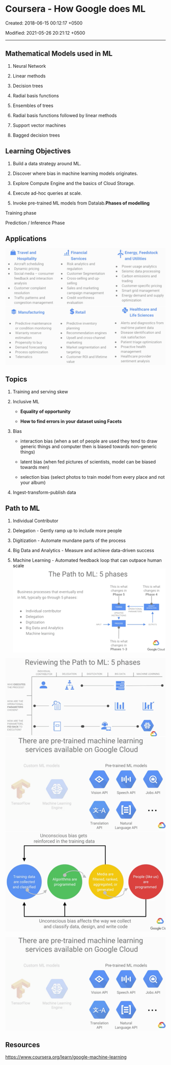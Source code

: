 # Coursera - How Google does ML

Created: 2018-06-15 00:12:17 +0500

Modified: 2021-05-26 20:21:12 +0500

---

## Mathematical Models used in ML

1. Neural Network

2. Linear methods

3. Decision trees

4. Radial basis functions

5. Ensembles of trees

6. Radial basis functions followed by linear methods

7. Support vector machines

8. Bagged decision trees

## Learning Objectives

1. Build a data strategy around ML.

2. Discover where bias in machine learning models originates.

3. Explore Compute Engine and the basics of Cloud Storage.

4. Execute ad-hoc queries at scale.

5. Invoke pre-trained ML models from Datalab.**Phases of modelling**

Training phase

Prediction / Inference Phase

## Applications

![image](media/Coursera-How-Google-does-ML-image1.png)
![image](media/Coursera-How-Google-does-ML-image2.png)

## Topics

1. Training and serving skew

2. Inclusive ML

   - **Equality of opportunity**

   - **How to find errors in your dataset using Facets**

3. Bias

   - interaction bias (when a set of people are used they tend to draw generic things and computer then is biased towards non-generic things)

   - latent bias (when fed pictures of scientists, model can be biased towards men)

   - selection bias (select photos to train model from every place and not your album)

4. Ingest-transform-publish data

## Path to ML

1. Individual Contributor

2. Delegation - Gently ramp up to include more people

3. Digitization - Automate mundane parts of the process

4. Big Data and Analytics - Measure and achieve data-driven success

5. Machine Learning - Automated feedback loop that can outpace human scale
![image](media/Coursera-How-Google-does-ML-image3.png)

![image](media/Coursera-How-Google-does-ML-image4.png)
![image](media/Coursera-How-Google-does-ML-image5.png)
![image](media/Coursera-How-Google-does-ML-image6.png)

![image](media/Coursera-How-Google-does-ML-image5.png)

## Resources

<https://www.coursera.org/learn/google-machine-learning>
